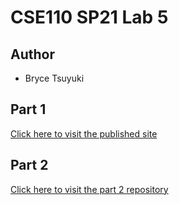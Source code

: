 # CSE110 SP21 Lab 5

## Author

- Bryce Tsuyuki

## Part 1

[Click here to visit the published site](https://brycetsuyuki.com/Lab5-1/)

## Part 2

[Click here to visit the part 2 repository](https://github.com/hexalellogram/github-actions-for-ci)
